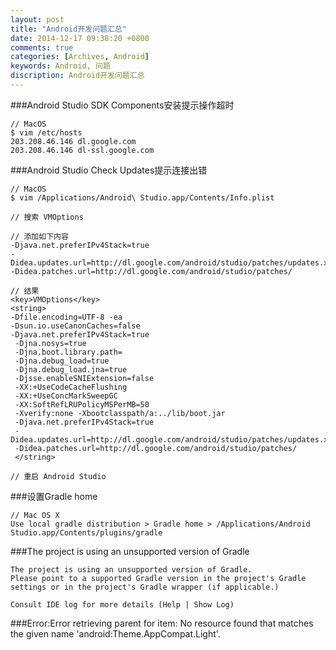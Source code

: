 ```yaml
---
layout: post
title: "Android开发问题汇总"
date: 2014-12-17 09:38:20 +0800
comments: true
categories: [Archives, Android]
keywords: Android, 问题
discription: Android开发问题汇总
---
```


###Android Studio SDK Components安装提示操作超时

```
// MacOS
$ vim /etc/hosts
203.208.46.146 dl.google.com
203.208.46.146 dl-ssl.google.com
```

###Android Studio Check Updates提示连接出错

```
// MacOS
$ vim /Applications/Android\ Studio.app/Contents/Info.plist

// 搜索 VMOptions

// 添加如下内容
-Djava.net.preferIPv4Stack=true
-Didea.updates.url=http://dl.google.com/android/studio/patches/updates.xml
-Didea.patches.url=http://dl.google.com/android/studio/patches/

// 结果
<key>VMOptions</key>
<string>
-Dfile.encoding=UTF-8 -ea 
-Dsun.io.useCanonCaches=false 
-Djava.net.preferIPv4Stack=true
 -Djna.nosys=true 
 -Djna.boot.library.path=  
 -Djna.debug_load=true 
 -Djna.debug_load.jna=true 
 -Djsse.enableSNIExtension=false 
 -XX:+UseCodeCacheFlushing 
 -XX:+UseConcMarkSweepGC 
 -XX:SoftRefLRUPolicyMSPerMB=50 
 -Xverify:none -Xbootclasspath/a:../lib/boot.jar 
 -Djava.net.preferIPv4Stack=true 
 -Didea.updates.url=http://dl.google.com/android/studio/patches/updates.xml 
 -Didea.patches.url=http://dl.google.com/android/studio/patches/
 </string>

// 重启 Android Studio
```

###设置Gradle home

```
// Mac OS X
Use local gradle distribution > Gradle home > /Applications/Android Studio.app/Contents/plugins/gradle
```
###The project is using an unsupported version of Gradle

```
The project is using an unsupported version of Gradle.
Please point to a supported Gradle version in the project's Gradle settings or in the project's Gradle wrapper (if applicable.)

Consult IDE log for more details (Help | Show Log)
```

###Error:Error retrieving parent for item: No resource found that matches the given name 'android:Theme.AppCompat.Light'.

